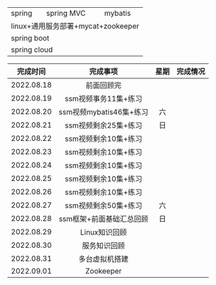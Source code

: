<table>
<tr>
<td>spring</td>
<td>spring MVC</td>
<td>mybatis</td>
</tr>
<tr>
<td colspan="3">linux+通用服务部署+mycat+zookeeper</td>
</tr>
<tr>
<td colspan="3">spring boot</td>
</tr>
<tr>
<td colspan="3">spring cloud</td>
</tr>
</table>


|    完成时间    |        完成事项        | 星期  | 完成情况 |
|:----------:|:------------------:|:---:|:---:|
| 2022.08.18 |       前面回顾完        |     |     |
| 2022.08.19 |   ssm视频事务11集+练习    |     ||
| 2022.08.20 | ssm视频mybatis46集+练习 |  六  ||
| 2022.08.21 |   ssm视频剩余25集+练习    |  日  ||
| 2022.08.22 |   ssm视频剩余10集+练习    |     ||
| 2022.08.23 |   ssm视频剩余10集+练习    |     ||
| 2022.08.24 |   ssm视频剩余10集+练习    |     ||
| 2022.08.25 |   ssm视频剩余10集+练习    |     ||
| 2022.08.26 |   ssm视频剩余10集+练习    |     ||
| 2022.08.27 |   ssm视频剩余50集+练习    |  六  ||
| 2022.08.28 |   ssm框架+前面基础汇总回顾   |  日  |     |
| 2022.08.29 |     Linux知识回顾      |     ||
| 2022.08.30 |       服务知识回顾       |     ||
| 2022.08.31 |      多台虚拟机搭建       |     ||
| 2022.09.01 |     Zookeeper      |     ||
